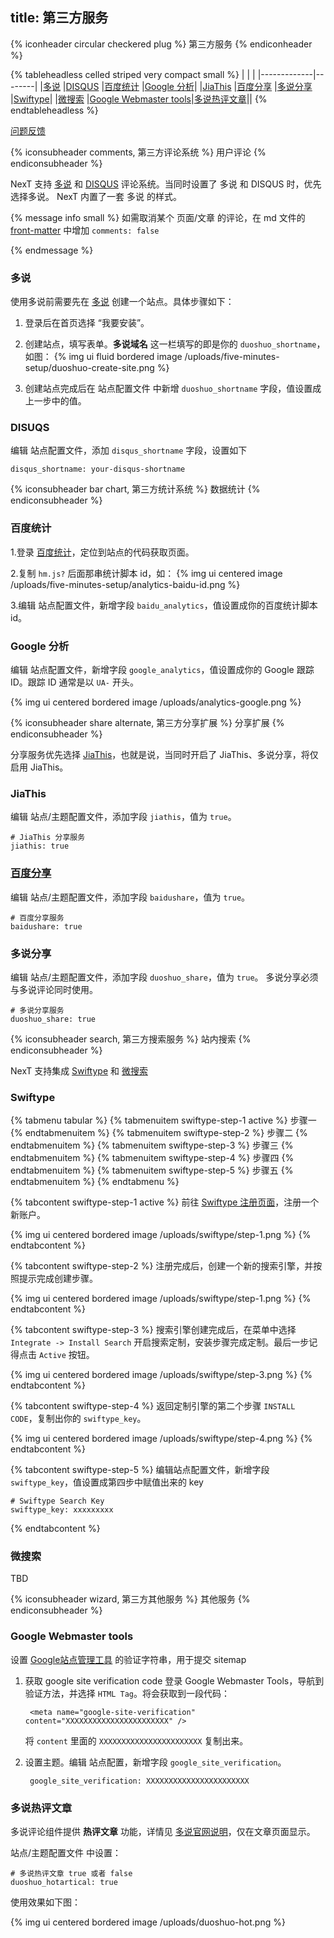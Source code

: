 title: 第三方服务
---

{% iconheader circular checkered plug %}
    第三方服务
{% endiconheader %}



{% tableheadless celled striped very compact small %}
| | |
|-------------|--------|
|[多说](#多说)        |[DISQUS](#DISUQS)        |[百度统计](#百度统计)       |[Google 分析](#Google_分析)|
|[JiaThis](#JiaThis) |[百度分享](#百度分享)      |[多说分享](#多说分享)       |[Swiftype](#Swiftype)|
|[微搜索](#微搜索)     |[Google Webmaster tools](#Google_Webmaster_tools)|[多说热评文章](#多说热评文章)||
{% endtableheadless %}

<i class="icons"><i class="inverted green life ring icon"></i><i class="corner inverted add icon"></i></i> [问题反馈](https://github.com/iissnan/theme-next/issues)



<!-- # 用户评论 -->
{% iconsubheader comments, 第三方评论系统 %}
  用户评论
{% endiconsubheader %}


NexT 支持 [多说](http://duoshuo.com) 和 [DISQUS](https://disqus.com/) 评论系统。当同时设置了 多说 和 DISQUS 时，优先选择多说。 NexT 内置了一套 多说 的样式。


{% message info small %}
如需取消某个 页面/文章 的评论，在 md 文件的 [front-matter](https://hexo.io/docs/front-matter.html) 中增加 `comments: false`
    
{% endmessage %}


### 多说

使用多说前需要先在 [多说](http://duoshuo.com) 创建一个站点。具体步骤如下：

1. 登录后在首页选择 “我要安装”。
1. 创建站点，填写表单。**多说域名** 这一栏填写的即是你的 `duoshuo_shortname`，如图：
    {% img ui fluid bordered image /uploads/five-minutes-setup/duoshuo-create-site.png %}

1. 创建站点完成后在 站点配置文件 中新增 `duoshuo_shortname` 字段，值设置成上一步中的值。


### DISUQS

编辑 站点配置文件，添加 `disqus_shortname` 字段，设置如下

    disqus_shortname: your-disqus-shortname



<!-- # 数据统计 -->
{% iconsubheader bar chart, 第三方统计系统 %}
  数据统计
{% endiconsubheader %}


### 百度统计

1.登录 [百度统计](http://tongji.baidu.com/)，定位到站点的代码获取页面。

2.复制 `hm.js?` 后面那串统计脚本 id，如：
{% img ui centered image /uploads/five-minutes-setup/analytics-baidu-id.png %}
    
3.编辑 站点配置文件，新增字段 `baidu_analytics`，值设置成你的百度统计脚本 id。


### Google 分析

编辑 站点配置文件，新增字段 `google_analytics`，值设置成你的 Google 跟踪 ID。跟踪 ID 通常是以 `UA-` 开头。
  
{% img ui centered bordered image /uploads/analytics-google.png %}




<!-- # 分享扩展 -->
{% iconsubheader share alternate, 第三方分享扩展 %}
  分享扩展
{% endiconsubheader %}

分享服务优先选择 [JiaThis](http://www.jiathis.com/)，也就是说，当同时开启了 JiaThis、多说分享，将仅启用 JiaThis。

### JiaThis

编辑 站点/主题配置文件，添加字段 `jiathis`，值为 `true`。

    # JiaThis 分享服务
    jiathis: true
    
### [百度分享](http://share.baidu.com/)

编辑 站点/主题配置文件，添加字段 `baidushare`，值为 `true`。

    # 百度分享服务
    baidushare: true
    
### 多说分享

编辑 站点/主题配置文件，添加字段 `duoshuo_share`，值为 `true`。
多说分享必须与多说评论同时使用。

    # 多说分享服务
    duoshuo_share: true
    
    
<!-- # 搜索服务 -->
{% iconsubheader search, 第三方搜索服务 %}
  站内搜索
{% endiconsubheader %}

NexT 支持集成 [Swiftype](https://swiftype.com/) 和 [微搜索](http://tinysou.com/) 

### Swiftype

{% tabmenu tabular %}
  {% tabmenuitem swiftype-step-1 active %} 步骤一 {% endtabmenuitem %}
  {% tabmenuitem swiftype-step-2 %} 步骤二 {% endtabmenuitem %}
  {% tabmenuitem swiftype-step-3 %} 步骤三 {% endtabmenuitem %}
  {% tabmenuitem swiftype-step-4 %} 步骤四 {% endtabmenuitem %}
  {% tabmenuitem swiftype-step-5 %} 步骤五 {% endtabmenuitem %}
{% endtabmenu %}

{% tabcontent swiftype-step-1 active %}
前往 [Swiftype 注册页面](https://swiftype.com/users/sign_up)，注册一个新账户。

{% img ui centered bordered image /uploads/swiftype/step-1.png %}
{% endtabcontent %}

{% tabcontent swiftype-step-2 %}
注册完成后，创建一个新的搜索引擎，并按照提示完成创建步骤。

{% img ui centered bordered image /uploads/swiftype/step-1.png %}
{% endtabcontent %}

{% tabcontent swiftype-step-3 %}
搜索引擎创建完成后，在菜单中选择 `Integrate -> Install Search` 开启搜索定制，安装步骤完成定制。最后一步记得点击 `Active` 按钮。

{% img ui centered bordered image /uploads/swiftype/step-3.png %}
{% endtabcontent %}

{% tabcontent swiftype-step-4 %}
返回定制引擎的第二个步骤 `INSTALL CODE`，复制出你的 `swiftype_key`。

{% img ui centered bordered image /uploads/swiftype/step-4.png %}
{% endtabcontent %}

{% tabcontent swiftype-step-5 %}
编辑站点配置文件，新增字段 `swiftype_key`，值设置成第四步中赋值出来的 key

    # Swiftype Search Key
    swiftype_key: xxxxxxxxx
{% endtabcontent %}


### 微搜索

TBD



<!-- # 其他 -->
{% iconsubheader wizard, 第三方其他服务 %}
  其他服务
{% endiconsubheader %}

### Google Webmaster tools 

设置 [Google站点管理工具](https://www.google.com/webmasters/tools/) 的验证字符串，用于提交 sitemap

1. 获取 google site verification code
    登录 Google Webmaster Tools，导航到验证方法，并选择 `HTML Tag`。将会获取到一段代码： 
    
        <meta name="google-site-verification" content="XXXXXXXXXXXXXXXXXXXXXXX" />
        
    将 `content` 里面的 `XXXXXXXXXXXXXXXXXXXXXXX` 复制出来。

2. 设置主题。编辑 站点配置，新增字段 `google_site_verification`。

        google_site_verification: XXXXXXXXXXXXXXXXXXXXXXX
        
        
### 多说热评文章

多说评论组件提供 **热评文章** 功能，详情见 [多说官网说明](http://xirong.duoshuo.com/admin/tools/top-threads/)，仅在文章页面显示。

站点/主题配置文件 中设置：

    # 多说热评文章 true 或者 false
    duoshuo_hotartical: true

使用效果如下图：

{% img ui centered bordered image /uploads/duoshuo-hot.png %}



